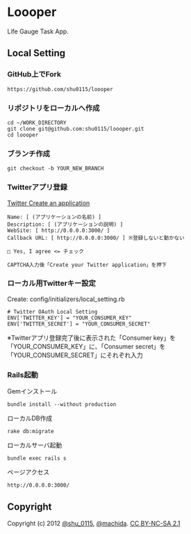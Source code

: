# Loooper

Life Gauge Task App.

## Local Setting

### GitHub上でFork

    https://github.com/shu0115/loooper

### リポジトリをローカルへ作成

    cd ~/WORK_DIRECTORY
    git clone git@github.com:shu0115/loooper.git
    cd loooper

### ブランチ作成

    git checkout -b YOUR_NEW_BRANCH

### Twitterアプリ登録

<a href="https://dev.twitter.com/apps/new" target="_blank">Twitter Create an application</a>

    Name: [ (アプリケーションの名前) ]
    Description: [ (アプリケーションの説明) ]
    WebSite: [ http://0.0.0.0:3000/ ]
    Callback URL: [ http://0.0.0.0:3000/ ] ※登録しないと動かない

    □ Yes, I agree <= チェック

    CAPTCHA入力後「Create your Twitter application」を押下

### ローカル用Twitterキー設定

Create: config/initializers/local_setting.rb

    # Twitter OAuth Local Setting
    ENV['TWITTER_KEY'] = "YOUR_CONSUMER_KEY"
    ENV['TWITTER_SECRET'] = "YOUR_CONSUMER_SECRET"

※Twitterアプリ登録完了後に表示された「Consumer key」を「YOUR_CONSUMER_KEY」に、「Consumer secret」を「YOUR\_CONSUMER_SECRET」にそれぞれ入力

### Rails起動

Gemインストール

    bundle install --without production
  
ローカルDB作成

    rake db:migrate

ローカルサーバ起動

    bundle exec rails s

ページアクセス

    http://0.0.0.0:3000/

## Copyright

Copyright (c) 2012 <a href='https://twitter.com/#!/shu_0115/' target='_blank'>@shu_0115</a>, <a href='https://twitter.com/#!/machida/' target='_blank'>@machida</a>. <a href="http://creativecommons.org/licenses/by-nc-sa/2.1/jp/" target="_blank">CC BY-NC-SA 2.1</a>
